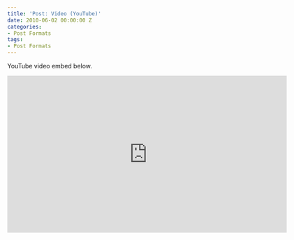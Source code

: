 ```yaml
---
title: 'Post: Video (YouTube)'
date: 2010-06-02 00:00:00 Z
categories:
- Post Formats
tags:
- Post Formats
---
```


YouTube video embed below.

<iframe width="640" height="360" src="https://www.youtube-nocookie.com/embed/l2Of1-d5E5o?controls=0&amp;showinfo=0" frameborder="0" allowfullscreen></iframe>
